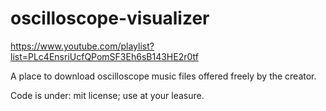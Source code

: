 ﻿# oscilloscope-visualizer
https://www.youtube.com/playlist?list=PLc4EnsriUcfQPomSF3Eh6sB143HE2r0tf

A place to download oscilloscope music files offered freely by the creator.

Code is under: mit license; use at your leasure. 
